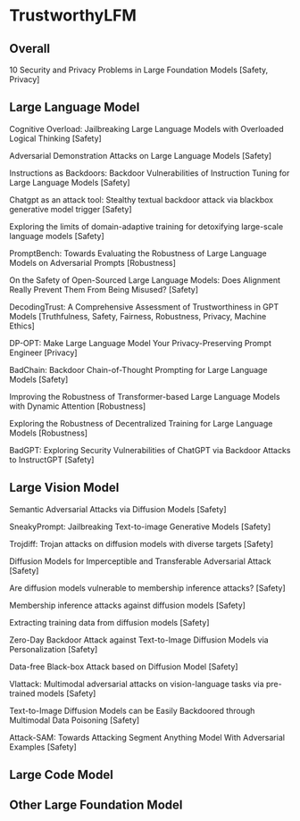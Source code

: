 # TrustworthyLFM

## Overall

10 Security and Privacy Problems in Large Foundation Models [Safety, Privacy]




## Large Language Model

Cognitive Overload: Jailbreaking Large Language Models with Overloaded Logical Thinking [Safety]

Adversarial Demonstration Attacks on Large Language Models [Safety]

Instructions as Backdoors: Backdoor Vulnerabilities of Instruction Tuning for Large Language Models [Safety]

Chatgpt as an attack tool: Stealthy textual backdoor attack via blackbox generative model trigger [Safety]

Exploring the limits of domain-adaptive training for detoxifying large-scale language models [Safety]

PromptBench: Towards Evaluating the Robustness of Large Language Models on Adversarial Prompts [Robustness]

On the Safety of Open-Sourced Large Language Models: Does Alignment Really Prevent Them From Being Misused? [Safety]

DecodingTrust: A Comprehensive Assessment of Trustworthiness in GPT Models [Truthfulness, Safety, Fairness, Robustness, Privacy, Machine Ethics]

DP-OPT: Make Large Language Model Your Privacy-Preserving Prompt Engineer [Privacy]

BadChain: Backdoor Chain-of-Thought Prompting for Large Language Models [Safety]

Improving the Robustness of Transformer-based Large Language Models with Dynamic Attention [Robustness]

Exploring the Robustness of Decentralized Training for Large Language Models [Robustness]

BadGPT: Exploring Security Vulnerabilities of ChatGPT via Backdoor Attacks to InstructGPT [Safety]










## Large Vision Model

Semantic Adversarial Attacks via Diffusion Models [Safety]

SneakyPrompt: Jailbreaking Text-to-image Generative Models [Safety]

Trojdiff: Trojan attacks on diffusion models with diverse targets [Safety]

Diffusion Models for Imperceptible and Transferable Adversarial Attack [Safety]

Are diffusion models vulnerable to membership inference attacks? [Safety]

Membership inference attacks against diffusion models [Safety]

Extracting training data from diffusion models [Safety]

Zero-Day Backdoor Attack against Text-to-Image Diffusion Models via Personalization [Safety]

Data-free Black-box Attack based on Diffusion Model [Safety]

Vlattack: Multimodal adversarial attacks on vision-language tasks via pre-trained models [Safety]

Text-to-Image Diffusion Models can be Easily Backdoored through Multimodal Data Poisoning [Safety]

Attack-SAM: Towards Attacking Segment Anything Model With Adversarial Examples [Safety]




## Large Code Model

## Other Large Foundation Model
